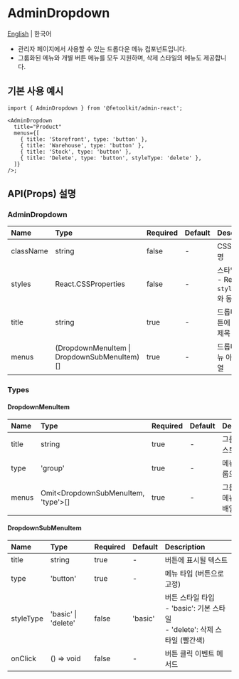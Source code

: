 # AdminDropdown

[English](../en/component_dropdown.md) | 한국어

- 관리자 페이지에서 사용할 수 있는 드롭다운 메뉴 컴포넌트입니다.
- 그룹화된 메뉴와 개별 버튼 메뉴를 모두 지원하며, 삭제 스타일의 메뉴도 제공합니다.

## 기본 사용 예시

```tsx
import { AdminDropdown } from '@fetoolkit/admin-react';

<AdminDropdown
  title="Product"
  menus={[
    { title: 'Storefront', type: 'button' },
    { title: 'Warehouse', type: 'button' },
    { title: 'Stock', type: 'button' },
    { title: 'Delete', type: 'button', styleType: 'delete' },
  ]}
/>;
```

## API(Props) 설명

### AdminDropdown

| Name      | Type                                        | Required | Default | Description                                   |
| :-------- | :------------------------------------------ | :------- | :------ | :-------------------------------------------- |
| className | string                                      | false    | -       | CSS 클래스명                                  |
| styles    | React.CSSProperties                         | false    | -       | 스타일 선언 <br> - React `style` props와 동일 |
| title     | string                                      | true     | -       | 드롭다운 버튼에 표시될 제목 텍스트            |
| menus     | (DropdownMenuItem \| DropdownSubMenuItem)[] | true     | -       | 드롭다운 메뉴 아이템 배열                     |

### Types

#### DropdownMenuItem

| Name  | Type                                | Required | Default | Description                   |
| :---- | :---------------------------------- | :------- | :------ | :---------------------------- |
| title | string                              | true     | -       | 그룹 제목 텍스트              |
| type  | 'group'                             | true     | -       | 메뉴 타입 (그룹으로 고정)     |
| menus | Omit<DropdownSubMenuItem, 'type'>[] | true     | -       | 그룹 내 하위 메뉴 아이템 배열 |

#### DropdownSubMenuItem

| Name      | Type                | Required | Default | Description                                                                        |
| :-------- | :------------------ | :------- | :------ | :--------------------------------------------------------------------------------- |
| title     | string              | true     | -       | 버튼에 표시될 텍스트                                                               |
| type      | 'button'            | true     | -       | 메뉴 타입 (버튼으로 고정)                                                          |
| styleType | 'basic' \| 'delete' | false    | 'basic' | 버튼 스타일 타입 <br> - 'basic': 기본 스타일 <br> - 'delete': 삭제 스타일 (빨간색) |
| onClick   | () => void          | false    | -       | 버튼 클릭 이벤트 메서드                                                            |
